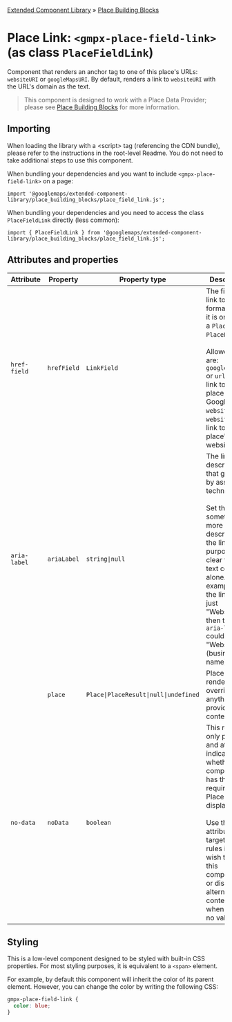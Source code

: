 [Extended Component Library](../../../README.md) » [Place Building Blocks](../README.md)

# Place Link: `<gmpx-place-field-link>` (as class `PlaceFieldLink`)

Component that renders an anchor tag to one of this place's URLs:
`websiteURI` or `googleMapsURI`. By default, renders a link to `websiteURI`
with the URL's domain as the text.

> This component is designed to work with a Place Data Provider; please see [Place Building Blocks](../README.md) for more information.

## Importing

When loading the library with a &lt;script&gt; tag (referencing the CDN bundle), please refer to the instructions in the root-level Readme. You do not need to take additional steps to use this component.

When bundling your dependencies and you want to include `<gmpx-place-field-link>` on a page:

```
import '@googlemaps/extended-component-library/place_building_blocks/place_field_link.js';
```

When bundling your dependencies and you need to access the class `PlaceFieldLink` directly (less common):

```
import { PlaceFieldLink } from '@googlemaps/extended-component-library/place_building_blocks/place_field_link.js';
```

## Attributes and properties

| Attribute    | Property    | Property type                         | Description                                                                                                                                                                                                                                                                                | Default        | [Reflects?](https://open-wc.org/guides/knowledge/attributes-and-properties/#attribute-and-property-reflection) |
| ------------ | ----------- | ------------------------------------- | ------------------------------------------------------------------------------------------------------------------------------------------------------------------------------------------------------------------------------------------------------------------------------------------ | -------------- | -------------------------------------------------------------------------------------------------------------- |
| `href-field` | `hrefField` | `LinkField`                           | The field to link to, formatted as it is on either a `Place` or `PlaceResult`.<br/><br/>Allowed fields are: `googleMapsURI` or `url` for a link to this place on Google Maps; `websiteURI` or `website` for a link to this place's website.                                                | `'websiteURI'` | ✅                                                                                                              |
| `aria-label` | `ariaLabel` | `string\|null`                        | The link description that gets read by assistive technology.<br/><br/>Set this to something more descriptive if the link's purpose isn't clear from its text content alone. For example, if the link text is just "Website", then the `aria-label` could be "Website for (business name)". | `null`         | ✅                                                                                                              |
|              | `place`     | `Place\|PlaceResult\|null\|undefined` | Place data to render, overriding anything provided by context.                                                                                                                                                                                                                             |                | ❌                                                                                                              |
| `no-data`    | `noData`    | `boolean`                             | This read-only property and attribute indicate whether the component has the required Place data to display itself.<br/><br/>Use the attribute to target CSS rules if you wish to hide this component, or display alternate content, when there's no valid data.                           | `true`         | ✅                                                                                                              |

## Styling

This is a low-level component designed to be styled with built-in CSS properties. For most styling purposes, it is equivalent to a `<span>` element.

For example, by default this component will inherit the color of its parent element. However, you can change the color by writing the following CSS:


```css
gmpx-place-field-link {
  color: blue;
}
```



